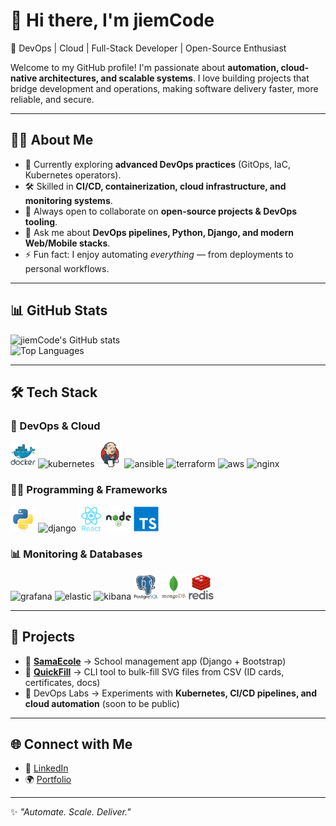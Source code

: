 # 👋 Hi there, I'm jiemCode  

🚀 DevOps | Cloud | Full-Stack Developer | Open-Source Enthusiast  

Welcome to my GitHub profile! I'm passionate about **automation, cloud-native architectures, and scalable systems**. I love building projects that bridge development and operations, making software delivery faster, more reliable, and secure.  

---

## 👨‍💻 About Me  

- 🌱 Currently exploring **advanced DevOps practices** (GitOps, IaC, Kubernetes operators).  
- 🛠️ Skilled in **CI/CD, containerization, cloud infrastructure, and monitoring systems**.  
- 👯 Always open to collaborate on **open-source projects & DevOps tooling**.  
- 💬 Ask me about **DevOps pipelines, Python, Django, and modern Web/Mobile stacks**.  
- ⚡ Fun fact: I enjoy automating *everything* — from deployments to personal workflows.  

---

## 📊 GitHub Stats  

![jiemCode's GitHub stats](https://github-readme-stats.vercel.app/api?username=jiemCode&show_icons=true&theme=radical)  
![Top Languages](https://github-readme-stats.vercel.app/api/top-langs/?username=jiemCode&layout=compact&theme=radical)  

---

## 🛠️ Tech Stack  

### 🚀 DevOps & Cloud  
<p align="left"> 
  <img src="https://raw.githubusercontent.com/devicons/devicon/master/icons/docker/docker-original-wordmark.svg" alt="docker" width="40" height="40"/> 
  <img src="https://raw.githubusercontent.com/devicons/devicon/master/icons/kubernetes/kubernetes-icon.svg" alt="kubernetes" width="40" height="40"/> 
  <img src="https://raw.githubusercontent.com/devicons/devicon/master/icons/jenkins/jenkins-original.svg" alt="jenkins" width="40" height="40"/> 
  <img src="https://www.vectorlogo.zone/logos/ansible/ansible-icon.svg" alt="ansible" width="40" height="40"/> 
  <img src="https://www.vectorlogo.zone/logos/terraformio/terraformio-icon.svg" alt="terraform" width="40" height="40"/> 
  <img src="https://www.vectorlogo.zone/logos/amazon_aws/amazon_aws-ar21.svg" alt="aws" width="60" height="40"/> 
  <img src="https://www.vectorlogo.zone/logos/nginx/nginx-icon.svg" alt="nginx" width="40" height="40"/> 
</p>

### 🧑‍💻 Programming & Frameworks  
<p align="left"> 
  <img src="https://raw.githubusercontent.com/devicons/devicon/master/icons/python/python-original.svg" alt="python" width="40" height="40"/> 
  <img src="https://cdn.worldvectorlogo.com/logos/django.svg" alt="django" width="40" height="40"/> 
  <img src="https://raw.githubusercontent.com/devicons/devicon/master/icons/react/react-original-wordmark.svg" alt="react" width="40" height="40"/> 
  <img src="https://raw.githubusercontent.com/devicons/devicon/master/icons/nodejs/nodejs-original-wordmark.svg" alt="nodejs" width="40" height="40"/> 
  <img src="https://raw.githubusercontent.com/devicons/devicon/master/icons/typescript/typescript-original.svg" alt="typescript" width="40" height="40"/> 
</p>

### 📊 Monitoring & Databases  
<p align="left"> 
  <img src="https://www.vectorlogo.zone/logos/grafana/grafana-icon.svg" alt="grafana" width="40" height="40"/> 
  <img src="https://www.vectorlogo.zone/logos/elastic/elastic-icon.svg" alt="elastic" width="40" height="40"/> 
  <img src="https://www.vectorlogo.zone/logos/elasticco_kibana/elasticco_kibana-icon.svg" alt="kibana" width="40" height="40"/> 
  <img src="https://raw.githubusercontent.com/devicons/devicon/master/icons/postgresql/postgresql-original-wordmark.svg" alt="postgresql" width="40" height="40"/> 
  <img src="https://raw.githubusercontent.com/devicons/devicon/master/icons/mongodb/mongodb-original-wordmark.svg" alt="mongodb" width="40" height="40"/> 
  <img src="https://raw.githubusercontent.com/devicons/devicon/master/icons/redis/redis-original-wordmark.svg" alt="redis" width="40" height="40"/> 
</p>  

---

## 🚧 Projects  

- 🔹 [**SamaEcole**](https://samaecole.pythonanywhere.com/) → School management app (Django + Bootstrap)  
- 🔹 [**QuickFill**](https://github.com/jiemCode/quickfiller) → CLI tool to bulk-fill SVG files from CSV (ID cards, certificates, docs)  
- 🔹 DevOps Labs → Experiments with **Kubernetes, CI/CD pipelines, and cloud automation** (soon to be public)  

---

## 🌐 Connect with Me  

- 💼 [LinkedIn](https://linkedin.com/in/jiemCode)  
- 🌍 [Portfolio](https://jiemcode.github.io/)
---

✨ *"Automate. Scale. Deliver."*  
